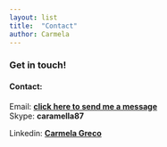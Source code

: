 ```yaml
---
layout: list
title:  "Contact"
author: Carmela
---
```

### Get in touch!

#### Contact:
<i class="fa fa-envelope-square" aria-hidden="true"></i> Email: __[click here to send me a message](mailto:carmela.greco87@gmail.com")__   
<i class="fa fa-skype" aria-hidden="true"></i> Skype: __caramella87__   

<i class="fa fa-linkedin-square" aria-hidden="true"></i> Linkedin: __[Carmela Greco](https://www.linkedin.com/in/carmela-greco-08212b44/)__
